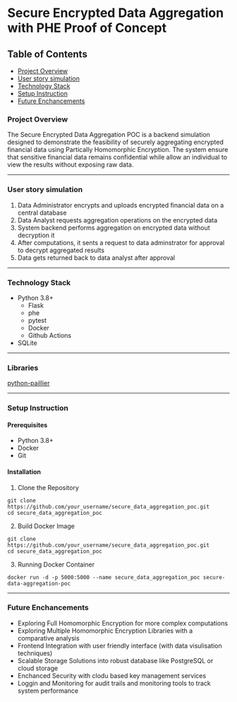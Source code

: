 # Secure Encrypted Data Aggregation with PHE Proof of Concept

## Table of Contents

- [Project Overview](#project-overview)
- [User story simulation](#user-story-simulation)
- [Technology Stack](#technology-stack)
- [Setup Instruction](#setup-instruction)
- [Future Enchancements](#future-enchancements)

### Project Overview

The Secure Encrypted Data Aggregation POC is a backend simulation designed to demonstrate the feasibility of securely aggregating encrypted financial data using Partically Homomorphic Encryption. The system ensure that sensitive financial data remains confidential while allow an individual to view the results without exposing raw data.

---

### User story simulation

1. Data Administrator encrypts and uploads encrypted financial data on a central database
2. Data Analyst requests aggregation operations on the encrypted data
3. System backend performs aggregation on encrypted data without decryption it
4. After computations, it sents a request to data adminstrator for approval to decrypt aggregated results
5. Data gets returned back to data analyst after approval

---

### Technology Stack

- Python 3.8+
  - Flask
  - phe
  - pytest
  - Docker
  - Github Actions
- SQLite

---

### Libraries 

[python-paillier](https://github.com/data61/python-paillier)

--- 

### Setup Instruction

#### Prerequisites

- Python 3.8+
- Docker
- Git

#### Installation
1. Clone the Repository
```
git clone https://github.com/your_username/secure_data_aggregation_poc.git
cd secure_data_aggregation_poc
```
2. Build Docker Image
```
git clone https://github.com/your_username/secure_data_aggregation_poc.git
cd secure_data_aggregation_poc
```
3. Running Docker Container
```
docker run -d -p 5000:5000 --name secure_data_aggregation_poc secure-data-aggregation-poc
```

---

### Future Enchancements

- Exploring Full Homomorphic Encryption for more complex computations
- Exploring Multiple Homomorphic Encryption Libraries with a comparative analysis
- Frontend Integration with user friendly interface (with data visulisation techniques)
- Scalable Storage Solutions into robust database like PostgreSQL or cloud storage
- Enchanced Security with clodu based key management services
- Loggin and Monitoring for audit trails and monitoring tools to track system performance